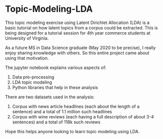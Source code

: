 # Topic-Modeling-LDA

This topic modeling exercise using Latent Dirichlet Allocation (LDA) is a basic tutorial on how latent topics from a corpus could be extracted. This is being designed for a tutorial session for 4th year commerce students at University of Virginia. 

As a future MS in Data Science graduate (May 2020 to be precise), I really enjoy sharing knowledge with others. So this entire project came about using that motivation.

The jupyter notebook explains various aspects of:
1. Data pre-processing
2. LDA topic modeling
3. Python libraries that help in these analysis

There are two datasets used in the analysis:
1. Corpus with news article headlines (each about the length of a sentence) and a total of 1.1 million such headlines
2. Corpus with wine reviews (each having a full description of about 3-4 sentences) and a total of 118k such reviews

Hope this helps anyone looking to learn topic modeling using LDA.
